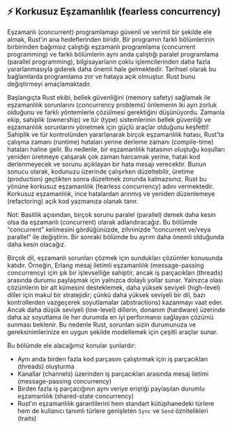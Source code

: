 ## ⚡ Korkusuz Eşzamanlılık (fearless concurrency)

Eşzamanlı (concurrent) programlamayı güvenli ve verimli bir şekilde ele almak, Rust’ın ana hedeflerinden biridir. Bir programın farklı bölümlerinin birbirinden bağımsız çalıştığı eşzamanlı programlama (concurrent programming) ve farklı bölümlerin aynı anda çalıştığı paralel programlama (parallel programming), bilgisayarların çoklu işlemcilerinden daha fazla yararlanmasıyla giderek daha önemli hale gelmektedir. Tarihsel olarak bu bağlamlarda programlama zor ve hataya açık olmuştur. Rust bunu değiştirmeyi amaçlamaktadır.

Başlangıçta Rust ekibi, bellek güvenliğini (memory safety) sağlamak ile eşzamanlılık sorunlarını (concurrency problems) önlemenin iki ayrı zorluk olduğunu ve farklı yöntemlerle çözülmesi gerektiğini düşünüyordu. Zamanla ekip, sahiplik (ownership) ve tür (type) sistemlerinin bellek güvenliği ve eşzamanlılık sorunlarını yönetmek için güçlü araçlar olduğunu keşfetti! Sahiplik ve tür kontrolünden yararlanarak birçok eşzamanlılık hatası, Rust’ta çalışma zamanı (runtime) hataları yerine derleme zamanı (compile-time) hataları haline gelir. Bu nedenle, bir eşzamanlılık hatasının oluştuğu koşulları yeniden üretmeye çalışarak çok zaman harcamak yerine, hatalı kod derlenmeyecek ve sorunu açıklayan bir hata mesajı verecektir. Bunun sonucu olarak, kodunuzu üzerinde çalışırken düzeltebilir, üretime (production) geçtikten sonra düzeltmek zorunda kalmazsınız. Rust bu yönüne korkusuz eşzamanlılık (fearless concurrency) adını vermektedir. Korkusuz eşzamanlılık, ince hatalardan arınmış ve yeniden düzenlemeye (refactoring) açık kod yazmanıza olanak tanır.

Not: Basitlik açısından, birçok sorunu paralel (parallel) demek daha kesin olsa da eşzamanlı (concurrent) olarak adlandıracağız. Bu bölümde “concurrent” kelimesini gördüğünüzde, zihninizde “concurrent ve/veya parallel” ile değiştirin. Bir sonraki bölümde bu ayrım daha önemli olduğunda daha kesin olacağız.

Birçok dil, eşzamanlı sorunları çözmek için sundukları çözümler konusunda katıdır. Örneğin, Erlang mesaj iletimli eşzamanlılık (message-passing concurrency) için şık bir işlevselliğe sahiptir, ancak iş parçacıkları (threads) arasında durumu paylaşmak için yalnızca dolaylı yollar sunar. Yalnızca olası çözümlerin bir alt kümesini desteklemek, daha yüksek seviyeli (high-level) diller için makul bir stratejidir; çünkü daha yüksek seviyeli bir dil, bazı kontrollerden vazgeçerek soyutlamalar (abstractions) kazanmayı vaat eder. Ancak daha düşük seviyeli (low-level) dillerin, donanım (hardware) üzerinde daha az soyutlama ile her durumda en iyi performansı sağlayan çözümü sunması beklenir. Bu nedenle Rust, sorunları sizin durumunuza ve gereksinimlerinize en uygun şekilde modellemek için çeşitli araçlar sunar.

Bu bölümde ele alacağımız konular şunlardır:

* Aynı anda birden fazla kod parçasını çalıştırmak için iş parçacıkları (threads) oluşturma
* Kanallar (channels) üzerinden iş parçacıkları arasında mesaj iletimi (message-passing concurrency)
* Birden fazla iş parçacığının aynı veriye eriştiği paylaşılan durumlu eşzamanlılık (shared-state concurrency)
* Rust’ın eşzamanlılık garantilerini hem standart kütüphanedeki türlere hem de kullanıcı tanımlı türlere genişleten `Sync` ve `Send` öznitelikleri (traits)
